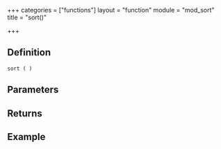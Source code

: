 +++
categories = ["functions"]
layout = "function"
module = "mod_sort"
title = "sort()"

+++

## Definition

    sort ( )

## Parameters

## Returns

## Example
